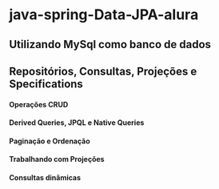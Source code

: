 # java-spring-Data-JPA-alura
## Utilizando MySql como banco de dados
## Repositórios, Consultas, Projeções e Specifications
#### Operações CRUD
#### Derived Queries, JPQL e Native Queries
#### Paginação e Ordenação
#### Trabalhando com Projeções
#### Consultas dinâmicas
